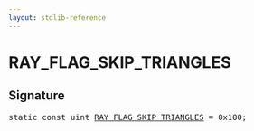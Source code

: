 ```yaml
---
layout: stdlib-reference
---
```


# RAY_FLAG_SKIP_TRIANGLES

## Signature
<pre>
<span class='code_keyword'>static</span> <span class='code_keyword'>const</span> <span class="code_keyword">uint</span> <a href="/stdlib-reference/global-decls/RAY_FLAG_SKIP_TRIANGLES">RAY_FLAG_SKIP_TRIANGLES</a> = 0x100;
</pre>

